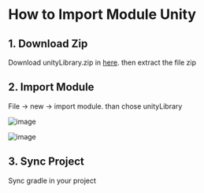 # How to Import Module Unity
<h2>1. Download Zip</h1>
<p>Download unityLibrary.zip in <a href="https://drive.google.com/file/d/1OPkWWPp4tPq-IBfWlLtLJTgW957boAB9/view?usp=sharing">here</a>. then extract the file zip</p>

<h2>2. Import Module</h2>
<p>File -> new -> import module. than chose unityLibrary</p>

![image](https://github.com/yodhanabiha/Optix_App/assets/106397891/b47d29a3-57ae-4302-b376-c3a6a1d782ab)

![image](https://github.com/yodhanabiha/Optix_App/assets/106397891/e33bbca7-ba15-4f9e-9547-d0006370c5f8)

<h2>3. Sync Project</h2>
<p>Sync gradle in your project</p>

